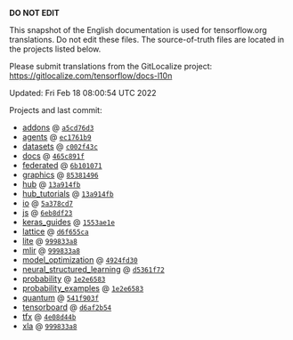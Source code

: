 __DO NOT EDIT__

This snapshot of the English documentation is used for tensorflow.org
translations. Do not edit these files. The source-of-truth files are located in
the projects listed below.

Please submit translations from the GitLocalize project: https://gitlocalize.com/tensorflow/docs-l10n

Updated: Fri Feb 18 08:00:54 UTC 2022

Projects and last commit:

- [addons](https://github.com/tensorflow/addons/tree/master/docs) @ <a href='https://github.com/tensorflow/addons/commit/a5cd76d341c594f464a5c9be8e572ed5bd3f3b8b'><code>a5cd76d3</code></a>
- [agents](https://github.com/tensorflow/agents/tree/master/docs) @ <a href='https://github.com/tensorflow/agents/commit/ec1761b95bcd238bd720970542b4e904acb42a1f'><code>ec1761b9</code></a>
- [datasets](https://github.com/tensorflow/datasets/tree/master/docs) @ <a href='https://github.com/tensorflow/datasets/commit/c002f43c0dc8cfb1d60e62b498903b0f79a90a11'><code>c002f43c</code></a>
- [docs](https://github.com/tensorflow/docs/tree/master/site/en) @ <a href='https://github.com/tensorflow/docs/commit/465c891f698bd3b4e744cb466aee7c28d59df838'><code>465c891f</code></a>
- [federated](https://github.com/tensorflow/federated/tree/main/docs) @ <a href='https://github.com/tensorflow/federated/commit/6b101071403f8bfe124d7b3f710551405859f45f'><code>6b101071</code></a>
- [graphics](https://github.com/tensorflow/graphics/tree/master/tensorflow_graphics/g3doc) @ <a href='https://github.com/tensorflow/graphics/commit/8538149623c1d4508df52df60d48fb8b880b5fab'><code>85381496</code></a>
- [hub](https://github.com/tensorflow/hub/tree/master/docs) @ <a href='https://github.com/tensorflow/hub/commit/13a914fb93a6c6c6083811fdf2a6c23f3c0d051c'><code>13a914fb</code></a>
- [hub_tutorials](https://github.com/tensorflow/hub/tree/master/examples/colab) @ <a href='https://github.com/tensorflow/hub/commit/13a914fb93a6c6c6083811fdf2a6c23f3c0d051c'><code>13a914fb</code></a>
- [io](https://github.com/tensorflow/io/tree/master/docs) @ <a href='https://github.com/tensorflow/io/commit/5a378cd77257aee856d061dfd8a643449d368a41'><code>5a378cd7</code></a>
- [js](https://github.com/tensorflow/tfjs-website/tree/master/docs) @ <a href='https://github.com/tensorflow/tfjs-website/commit/6eb8df23e953c78a168362da791f850cb84fa2ad'><code>6eb8df23</code></a>
- [keras_guides](https://github.com/tensorflow/docs/tree/snapshot-keras/site/en/guide/keras) @ <a href='https://github.com/tensorflow/docs/commit/1553ae1e4a149be71703e2ee60173b3d1e0e8c00'><code>1553ae1e</code></a>
- [lattice](https://github.com/tensorflow/lattice/tree/master/docs) @ <a href='https://github.com/tensorflow/lattice/commit/d6f655ca11523bdf38a431a386bb7c0f9dc7aacb'><code>d6f655ca</code></a>
- [lite](https://github.com/tensorflow/tensorflow/tree/master/tensorflow/lite/g3doc) @ <a href='https://github.com/tensorflow/tensorflow/commit/999833a8aa68af11366507df5571867fb04278be'><code>999833a8</code></a>
- [mlir](https://github.com/tensorflow/tensorflow/tree/master/tensorflow/compiler/mlir/g3doc) @ <a href='https://github.com/tensorflow/tensorflow/commit/999833a8aa68af11366507df5571867fb04278be'><code>999833a8</code></a>
- [model_optimization](https://github.com/tensorflow/model-optimization/tree/master/tensorflow_model_optimization/g3doc) @ <a href='https://github.com/tensorflow/model-optimization/commit/4924fd30d6dd40422f5d5c045b7a08940bdf8a8f'><code>4924fd30</code></a>
- [neural_structured_learning](https://github.com/tensorflow/neural-structured-learning/tree/master/g3doc) @ <a href='https://github.com/tensorflow/neural-structured-learning/commit/d5361f72b7486e2bae937c0de8e4d66033b5f50a'><code>d5361f72</code></a>
- [probability](https://github.com/tensorflow/probability/tree/main/tensorflow_probability/g3doc) @ <a href='https://github.com/tensorflow/probability/commit/1e2e6583af95c4774a9e85aab775105b30f79dbc'><code>1e2e6583</code></a>
- [probability_examples](https://github.com/tensorflow/probability/tree/main/tensorflow_probability/examples/jupyter_notebooks) @ <a href='https://github.com/tensorflow/probability/commit/1e2e6583af95c4774a9e85aab775105b30f79dbc'><code>1e2e6583</code></a>
- [quantum](https://github.com/tensorflow/quantum/tree/master/docs) @ <a href='https://github.com/tensorflow/quantum/commit/541f903fe046e560352cfe21c2b7474493341759'><code>541f903f</code></a>
- [tensorboard](https://github.com/tensorflow/tensorboard/tree/master/docs) @ <a href='https://github.com/tensorflow/tensorboard/commit/d6af2b544df1d4ae9fa88126b46043a4e3d121e1'><code>d6af2b54</code></a>
- [tfx](https://github.com/tensorflow/tfx/tree/master/docs) @ <a href='https://github.com/tensorflow/tfx/commit/4e08d44b4a99bfc93a6cc94b2b9c242c94b2ec8e'><code>4e08d44b</code></a>
- [xla](https://github.com/tensorflow/tensorflow/tree/master/tensorflow/compiler/xla/g3doc) @ <a href='https://github.com/tensorflow/tensorflow/commit/999833a8aa68af11366507df5571867fb04278be'><code>999833a8</code></a>

